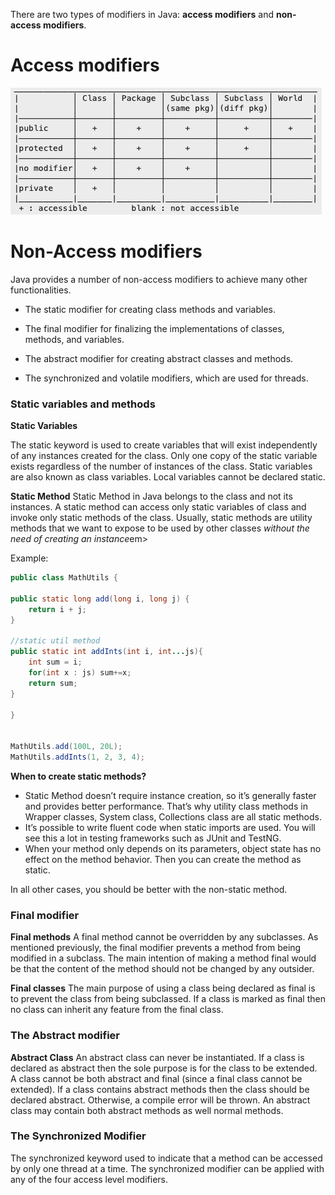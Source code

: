 There are two types of modifiers in Java: **access modifiers** and **non-access modifiers**.

# Access modifiers

![alt CAP triangle](https://raw.githubusercontent.com/meirelop/TechInterviewPreparation/master/Languages/javaAccessMods.png)


# Non-Access modifiers

Java provides a number of non-access modifiers to achieve many other functionalities.

- The static modifier for creating class methods and variables.

- The final modifier for finalizing the implementations of classes, methods, and variables.

- The abstract modifier for creating abstract classes and methods.

- The synchronized and volatile modifiers, which are used for threads.


### Static variables and methods
**Static Variables**

The static keyword is used to create variables that will exist independently of any instances created for the class. Only one copy of the static variable exists regardless of the number of instances of the class.
Static variables are also known as class variables. Local variables cannot be declared static.

**Static Method**
Static Method in Java belongs to the class and not its instances. A static method can access only static variables of class and invoke only static methods of the class.
Usually, static methods are utility methods that we want to expose to be used by other classes <em>without the need of creating an instance</em>em>

Example:
```java
public class MathUtils {

public static long add(long i, long j) {
    return i + j;
}

//static util method
public static int addInts(int i, int...js){
    int sum = i;
    for(int x : js) sum+=x;
    return sum;
}

}


MathUtils.add(100L, 20L);
MathUtils.addInts(1, 2, 3, 4);
```

**When to create static methods?**

- Static Method doesn’t require instance creation, so it’s generally faster and provides better performance. That’s why utility class methods in Wrapper classes, System class, Collections class are all static methods.
- It’s possible to write fluent code when static imports are used. You will see this a lot in testing frameworks such as JUnit and TestNG.
- When your method only depends on its parameters, object state has no effect on the method behavior. Then you can create the method as static.

In all other cases, you should be better with the non-static method.



### Final modifier
**Final methods**
A final method cannot be overridden by any subclasses. As mentioned previously, the final modifier prevents a method from being modified in a subclass.
The main intention of making a method final would be that the content of the method should not be changed by any outsider.

**Final classes**
The main purpose of using a class being declared as final is to prevent the class from being subclassed. If a class is marked as final then no class can inherit any feature from the final class.

### The Abstract modifier
**Abstract Class**
An abstract class can never be instantiated. If a class is declared as abstract then the sole purpose is for the class to be extended.
A class cannot be both abstract and final (since a final class cannot be extended). If a class contains abstract methods then the class should be declared abstract. Otherwise, a compile error will be thrown.
An abstract class may contain both abstract methods as well normal methods.

### The Synchronized Modifier
The synchronized keyword used to indicate that a method can be accessed by only one thread at a time. The synchronized modifier can be applied with any of the four access level modifiers.

